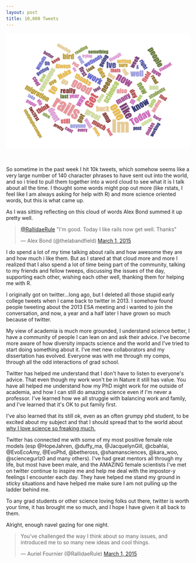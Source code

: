 ```yaml
---
layout: post
title: 10,000 Tweets
---
```


![alt text](https://github.com/aurielfournier/aurielfournier.github.io/blob/master/images/10000.png?raw=true)


&nbsp;

So sometime in the past week I hit 10k tweets, which somehow seems like a very large number of 140 character phrases to have sent out into the world, and so i tried to pull them together into a word cloud to see what it is I talk about all the time. I thought some words might pop out more (like rstats, I feel like I am always asking for help with R) and more science oriented words, but this is what came up.

As I was sitting reflecting on this cloud of words Alex Bond summed it up pretty well.
<blockquote class="twitter-tweet" data-partner="tweetdeck"><a href="https://twitter.com/RallidaeRule">@RallidaeRule</a> "I'm good. Today I like rails now get well. Thanks"

— Alex Bond (@thelabandfield) <a href="https://twitter.com/thelabandfield/status/572048124451131392">March 1, 2015</a></blockquote>
<script src="//platform.twitter.com/widgets.js" async="" charset="utf-8"></script>I do spend a lot of my time talking about rails and how awesome they are and how much i like them. But as I stared at that cloud more and more I realized that I also spend a lot of time being part of the community, talking to my friends and fellow tweeps, discussing the issues of the day, supporting each other, wishing each other well, thanking them for helping me with R.

I originally got on twitter...long ago, but I deleted all those stupid early college tweets when I came back to twitter in 2013. I somehow found people tweeting about the 2013 ESA meeting and i wanted to join the conversation, and now, a year and a half later I have grown so much because of twitter.

My view of academia is much more grounded, I understand science better, I have a community of people I can lean on and ask their advice. I've become more aware of how diversity impacts science and the world and I've tried to start doing something about it. I've met new collaborators and my dissertation has evolved. Everyone was with me through my comps, through all the odd interactions of grad school.

Twitter has helped me understand that I don't have to listen to everyone's advice. That even though my work won't be in Nature it still has value. You have all helped me understand how my PhD might work for me outside of academia, and how I can still do amazing science even if I'm never a professor. I've learned how we all struggle with balancing work and family, and I've learned that it's OK to put family first.

I've also learned that its still ok, even as an often grumpy phd student, to be excited about my subject and that I should spread that to the world about <a href="http://aurielmvfournier.com/2014/04/i-love-science-because/">why I love science so freaking much.</a>

Twitter has connected me with some of my most positive female role models (esp @HopeJahren, @duffy_ma, @JacquelynGill, @cbahlai, @EvoEcoAmy, @EvoPhd, @betheross, @shamansciences, @kara_woo, @sciencegurlz0 and many others). I've had great mentors all through my life, but most have been male, and the AMAZING female scientists I've met on twitter continue to inspire me and help me deal with the impostor-y feelings I encounter each day. They have helped me stand my ground in sticky situations and have helped me make sure I am not pulling up the ladder behind me.

To any grad students or other science loving folks out there, twitter is worth your time, it has brought me so much, and I hope I have given it all back to them.

Alright, enough navel gazing for one night.

<blockquote class="twitter-tweet" data-partner="tweetdeck">
You've challenged the way I think about so many issues, and introduced me to so many new ideas and cool things.

— Auriel Fournier (@RallidaeRule) <a href="https://twitter.com/RallidaeRule/status/572048043157147648">March 1, 2015</a>
</blockquote>

<script src="//platform.twitter.com/widgets.js" async="" charset="utf-8"></script>

